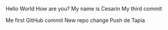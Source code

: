Hello World
How are you?
My name is Cesarin
My third commit


Me first GitHub commit 
New repo change
Push de Tapia
